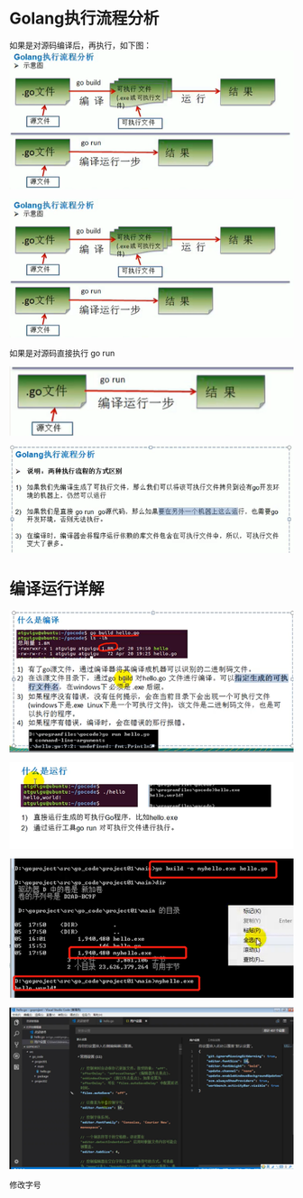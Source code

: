 # Golang执行流程分析

如果是对源码编译后，再执行，如下图：
![liuchengfenxi](https://github.com/Jasmine2121/images/blob/master/1582939265472.png)

![](https://raw.githubusercontent.com/Jasmine2121/images/master/1582939265472.png)

如果是对源码直接执行 go run 

![](https://raw.githubusercontent.com/Jasmine2121/images/master/1582941617231.png)

![](https://raw.githubusercontent.com/Jasmine2121/images/master/1582941802738.png)

# 编译运行详解



![](https://raw.githubusercontent.com/Jasmine2121/images/master/1582941911163.png)

![](https://raw.githubusercontent.com/Jasmine2121/images/master/1582942044662.png)

![](https://raw.githubusercontent.com/Jasmine2121/images/master/1582942185466.png)

![](https://raw.githubusercontent.com/Jasmine2121/images/master/1582942638388.png)

修改字号